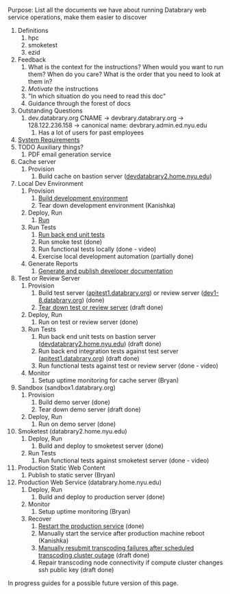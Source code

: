 Purpose: List all the documents we have about running Databrary web
service operations, make them easier to discover



1.  Definitions
    1.  hpc
    2.  smoketest
    3.  ezid
2.  Feedback
    1.  What is the context for the instructions? When would you want to
        run them? When do you care? What is the order that you need to
        look at them in?
    2.  *Motivate* the instructions
    3.  "In which situation do you need to read this doc"
    4.  Guidance through the forest of docs
3.  Outstanding Questions
    1.  dev.databrary.org CNAME → devbrary.databrary.org →
        128.122.236.158 → canonical name: devbrary.admin.ed.nyu.edu
        1.  Has a lot of users for past employees
4.  [System Requirements](System-Requirements.md)
5.  TODO Auxiliary things?
    1.  PDF email generation service
6.  Cache server
    1.  Provision
        1.  Build cache on bastion server
            ([devdatabrary2.home.nyu.edu](http://devdatabrary2.home.nyu.edu))
7.  Local Dev Environment
    1.  Provision
        1.  [Build development
            environment](https://github.com/databrary/databrary/blob/39de1752ecffae20db926a6492ece132a3c14e2b/docs/Local-Dev-Environment/Build.md)
        2.  Tear down development environment (Kanishka)
    2.  Deploy,
            Run
        1.  <span>[Run](https://github.com/databrary/databrary/blob/a2425eff038417b7963bb7392a52320a1c827cf3/docs/Local-Dev-Environment/Build-and-Run.md)</span>
    3.  Run Tests
        1.  [Run back end unit
            tests](https://github.com/databrary/databrary/blob/bfd788e14c948af9c648a443a2026ab168e0ab59/docs/Running-Tests.md)
        2.  Run smoke test (done)
        3.  Run functional tests locally (done - video)
        4.  Exercise local development automation (partially done)
    4.  Generate Reports
        1.  [Generate and publish developer
            documentation](https://github.com/databrary/databrary/blob/5ac040d3f5b340f0fd01a2dcdbeb420c1f5d8ecf/docs/Update-Github-Pages.md)
8.  Test or Review Server
    1.  Provision
        1.  Build test server
            ([apitest1.databrary.org](http://apitest1.databrary.org)) or
            review server
            ([dev1-8.databrary.org](http://dev1-8.databrary.org)) (done)
        2.  [Tear down test or review
            server](https://github.com/databrary/databrary/wiki/Tear-down-test-or-review-server)
            (draft done)
    2.  Deploy, Run
        1.  Run on test or review server (done)
    3.  Run Tests
        1.  Run back end unit tests on bastion server
            ([devdatabrary2.home.nyu.edu](http://devdatabrary2.home.nyu.edu))
            (draft done)
        2.  Run back end integration tests against test server
            ([apitest1.databrary.org](http://apitest1.databrary.org))
            (draft done)
        3.  Run functional tests against test or review server (done -
            video)
    4.  Monitor
        1.  Setup uptime monitoring for cache server (Bryan)
9.  Sandbox (sandbox1.databrary.org)
    1.  Provision
        1.  Build demo server (done)
        2.  Tear down demo server (draft done)
    2.  Deploy, Run
        1.  Run on demo server (done)
10. Smoketest (databrary2.home.nyu.edu)
    1.  Deploy, Run
        1.  Build and deploy to smoketest server (done)
    2.  Run Tests
        1.  Run functional tests against smoketest server (done - video)
11. Production Static Web Content
    1.  Publish to static server (Bryan)
12. Production Web Service (databrary.home.nyu.edu)
    1.  Deploy, Run
        1.  Build and deploy to production server (done)
    2.  Monitor
        1.  Setup uptime monitoring (Bryan)
    3.  Recover
        1.  [Restart the production
            service](https://github.com/databrary/databrary/wiki/Restart-the-production-service)
            (done)
        2.  Manually start the service after production machine reboot
            (Kanishka)
        3.  [Manually resubmit transcoding failures after scheduled
            transcoding cluster
            outage](https://github.com/databrary/databrary-incubator/blob/master/prototype-reports/clusterOutageJobs.sql)
            (draft done)
        4.  Repair transcoding node connectivity if compute cluster
            changes ssh public key (draft done)

In progress guides for a possible future version of this page.
